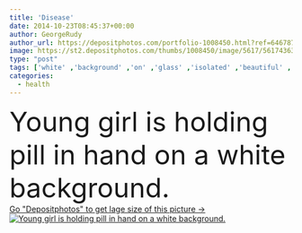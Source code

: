 ```yaml
---
title: 'Disease'
date: 2014-10-23T08:45:37+00:00
author: GeorgeRudy
author_url: https://depositphotos.com/portfolio-1008450.html?ref=64678756
image: https://st2.depositphotos.com/thumbs/1008450/image/5617/56174363/api_thumb_450.jpg?forcejpeg=true
type: "post"
tags: ['white' ,'background' ,'on' ,'glass' ,'isolated' ,'beautiful' ,'happy' ,'closeup' ,'holding' ,'person' ,'studio' ,'girl' ,'female' ,'young' ,'water' ,'portrait' ,'health' ,'healthy' ,'medicine' ,'healthcare' ,'illness' ,'face' ,'medical' ,'care' ,'pharmacy' ,'hand' ,'pretty' ,'vitamin' ,'pill' ,'woman' ,'taking' ,'treatment' ,'disease' ,'asian' ,'in' ,'tablet' ,'cure' ,'attractive' ,'ill' ,'antibiotic' ,'medication' ,'drug' ,'take' ,'capsule' ,'sick' ,'pills' ,'supplement' ]
categories: 
  - health
---
```

<div aling="center">
            <font size="60"> Young girl is holding pill in hand on a white background.</font>   
</div>
<div>
    <a href='https://st2.depositphotos.com/thumbs/1008450/image/5617/56174363/api_thumb_450.jpg?forcejpeg=true?ref=64678756' target=_blank > Go "Depositphotos" to get lage size of this picture ->
        <img href='https://st2.depositphotos.com/thumbs/1008450/image/5617/56174363/api_thumb_450.jpg?forcejpeg=true?ref=64678756' src='https://st2.depositphotos.com/1008450/5617/i/950/depositphotos_56174363-stock-photo-disease.jpg?forcejpeg=true' alt='Young girl is holding pill in hand on a white background.' >
    </a>
</div>

